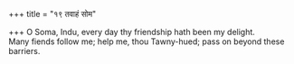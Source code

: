 +++
title = "१९ तवाहं सोम"

+++
O Soma, Indu, every day thy friendship hath been my delight.  
     Many fiends follow me; help me, thou Tawny-hued; pass on beyond these barriers.